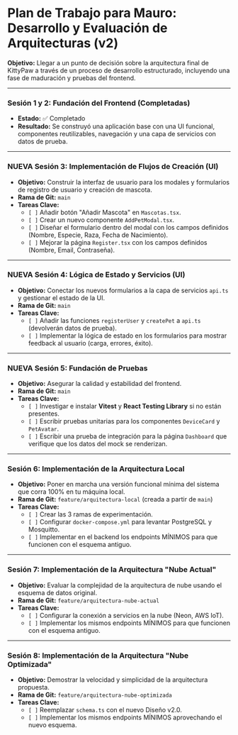 # Plan de Trabajo para Mauro: Desarrollo y Evaluación de Arquitecturas (v2)

**Objetivo:** Llegar a un punto de decisión sobre la arquitectura final de KittyPaw a través de un proceso de desarrollo estructurado, incluyendo una fase de maduración y pruebas del frontend.

---

### **Sesión 1 y 2: Fundación del Frontend (Completadas)**

*   **Estado:** ✅ Completado
*   **Resultado:** Se construyó una aplicación base con una UI funcional, componentes reutilizables, navegación y una capa de servicios con datos de prueba.

---

### **NUEVA Sesión 3: Implementación de Flujos de Creación (UI)**
*   **Objetivo:** Construir la interfaz de usuario para los modales y formularios de registro de usuario y creación de mascota.
*   **Rama de Git:** `main`
*   **Tareas Clave:**
    *   `[ ]` Añadir botón "Añadir Mascota" en `Mascotas.tsx`.
    *   `[ ]` Crear un nuevo componente `AddPetModal.tsx`.
    *   `[ ]` Diseñar el formulario dentro del modal con los campos definidos (Nombre, Especie, Raza, Fecha de Nacimiento).
    *   `[ ]` Mejorar la página `Register.tsx` con los campos definidos (Nombre, Email, Contraseña).

---

### **NUEVA Sesión 4: Lógica de Estado y Servicios (UI)**
*   **Objetivo:** Conectar los nuevos formularios a la capa de servicios `api.ts` y gestionar el estado de la UI.
*   **Rama de Git:** `main`
*   **Tareas Clave:**
    *   `[ ]` Añadir las funciones `registerUser` y `createPet` a `api.ts` (devolverán datos de prueba).
    *   `[ ]` Implementar la lógica de estado en los formularios para mostrar feedback al usuario (carga, errores, éxito).

---

### **NUEVA Sesión 5: Fundación de Pruebas**
*   **Objetivo:** Asegurar la calidad y estabilidad del frontend.
*   **Rama de Git:** `main`
*   **Tareas Clave:**
    *   `[ ]` Investigar e instalar **Vitest** y **React Testing Library** si no están presentes.
    *   `[ ]` Escribir pruebas unitarias para los componentes `DeviceCard` y `PetAvatar`.
    *   `[ ]` Escribir una prueba de integración para la página `Dashboard` que verifique que los datos del mock se renderizan.

---

### **Sesión 6: Implementación de la Arquitectura Local**
*   **Objetivo:** Poner en marcha una versión funcional mínima del sistema que corra 100% en tu máquina local.
*   **Rama de Git:** `feature/arquitectura-local` (creada a partir de `main`)
*   **Tareas Clave:**
    *   `[ ]` Crear las 3 ramas de experimentación.
    *   `[ ]` Configurar `docker-compose.yml` para levantar PostgreSQL y Mosquitto.
    *   `[ ]` Implementar en el backend los endpoints MÍNIMOS para que funcionen con el esquema antiguo.

---

### **Sesión 7: Implementación de la Arquitectura "Nube Actual"**
*   **Objetivo:** Evaluar la complejidad de la arquitectura de nube usando el esquema de datos original.
*   **Rama de Git:** `feature/arquitectura-nube-actual`
*   **Tareas Clave:**
    *   `[ ]` Configurar la conexión a servicios en la nube (Neon, AWS IoT).
    *   `[ ]` Implementar los mismos endpoints MÍNIMOS para que funcionen con el esquema antiguo.

---

### **Sesión 8: Implementación de la Arquitectura "Nube Optimizada"**
*   **Objetivo:** Demostrar la velocidad y simplicidad de la arquitectura propuesta.
*   **Rama de Git:** `feature/arquitectura-nube-optimizada`
*   **Tareas Clave:**
    *   `[ ]` Reemplazar `schema.ts` con el nuevo Diseño v2.0.
    *   `[ ]` Implementar los mismos endpoints MÍNIMOS aprovechando el nuevo esquema.